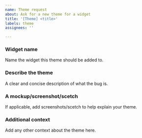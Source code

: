 ```yaml
---
name: Theme request
about: Ask for a new theme for a widget 
title: '[Theme] <title>'
labels: theme
assignees: ''

---
```


### Widget name
Name the widget this theme should be added to.

### Describe the theme
A clear and concise description of what the bug is.

### A mockup/screenshot/scetch
If applicable, add screenshots/scetch to help explain your theme.

### Additional context
Add any other context about the theme here.

